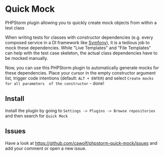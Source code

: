 # Quick Mock
PHPStorm plugin allowing you to quickly create mock objects from within a test class

When writing tests for classes with constructor dependencies (e.g. every composed service in a DI framework like
[Symfony](https://symfony.com/)), it is a tedious job to mock these dependencies. While "Live Templates" and "File 
Templates" can help with the test case skeleton, the actual class dependencies have to be mocked manually.

Now, you can use this PHPStorm plugin to automatically generate mocks for these dependencies. Place your cursor in the empty
constructor argument list, trigger code intentions (default: `ALT + ENTER`) and select `Create mocks for all parameters 
of the constructor` - done!

## Install
Install the plugin by going to `Settings -> Plugins -> Browse repositories` and then search for `Quick Mock`

## Issues
Have a look at https://github.com/cawolf/phpstorm-quick-mock/issues and add your comment or open a new issue.

